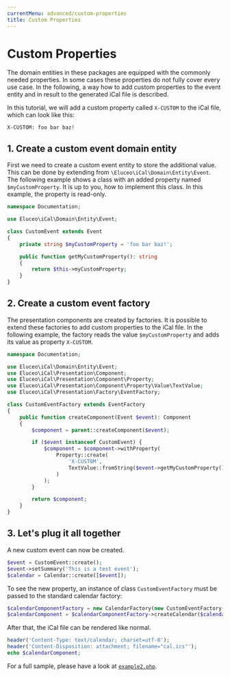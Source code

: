 ```yaml
---
currentMenu: advanced/custom-properties
title: Custom Properties
---
```


# Custom Properties

The domain entities in these packages are equipped with the commonly needed properties.
In some cases these properties do not fully cover every use case.
In the following, a way how to add custom properties to the event entity and in result to the generated iCal file is described.

In this tutorial, we will add a custom property called `X-CUSTOM` to the iCal file, which can look like this:

```text
X-CUSTOM: foo bar baz!
```

## 1. Create a custom event domain entity 

First we need to create a custom event entity to store the additional value.
This can be done by extending from `\Eluceo\iCal\Domain\Entity\Event`.
The following example shows a class with an added property named `$myCustomProperty`.
It is up to you, how to implement this class.
In this example, the property is read-only.

```php
namespace Documentation;

use Eluceo\iCal\Domain\Entity\Event;

class CustomEvent extends Event
{
    private string $myCustomProperty = 'foo bar baz!';

    public function getMyCustomProperty(): string
    {
        return $this->myCustomProperty;
    }
}
```

## 2. Create a custom event factory

The presentation components are created by factories.
It is possible to extend these factories to add custom properties to the iCal file.
In the following example, the factory reads the value `$myCustomProperty` and adds its value as property `X-CUSTOM`.

```php
namespace Documentation;

use Eluceo\iCal\Domain\Entity\Event;
use Eluceo\iCal\Presentation\Component;
use Eluceo\iCal\Presentation\Component\Property;
use Eluceo\iCal\Presentation\Component\Property\Value\TextValue;
use Eluceo\iCal\Presentation\Factory\EventFactory;

class CustomEventFactory extends EventFactory
{
    public function createComponent(Event $event): Component
    {
        $component = parent::createComponent($event);

        if ($event instanceof CustomEvent) {
            $component = $component->withProperty(
                Property::create(
                    'X-CUSTOM',
                    TextValue::fromString($event->getMyCustomProperty())
                )
            );
        }

        return $component;
    }
}
```

## 3. Let's plug it all together

A new custom event can now be created.

```php
$event = CustomEvent::create();
$event->setSummary('This is a test event');
$calendar = Calendar::create([$event]);
``` 

To see the new property, an instance of class `CustomEventFactory` must be passed to the standard calendar factory:

```php
$calendarComponentFactory = new CalendarFactory(new CustomEventFactory());
$calendarComponent = $calendarComponentFactory->createCalendar($calendar);
```

After that, the iCal file can be rendered like normal.

```php
header('Content-Type: text/calendar; charset=utf-8');
header('Content-Disposition: attachment; filename="cal.ics"');
echo $calendarComponent;
```

For a full sample, please have a look at [`example2.php`](https://github.com/markuspoerschke/iCal/blob/master/examples/example2.php).
